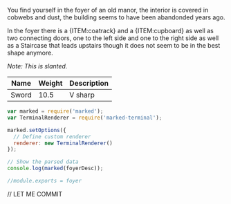 You find yourself in the foyer of an old manor, the interior is covered in cobwebs and dust, the building seems to have been abandonded years ago.

In the foyer there is a {ITEM:coatrack} and a {ITEM:cupboard} as well as two connecting doors, one to the left side and one to the right side as well as a Staircase that leads upstairs though it does not seem to be in the best shape anymore.

_Note: This is slanted._

| Name | Weight | Description |
|---|---|---|
| Sword | 10.5 | V sharp |

``` js
var marked = require('marked');
var TerminalRenderer = require('marked-terminal');

marked.setOptions({
  // Define custom renderer
  renderer: new TerminalRenderer()
});

// Show the parsed data
console.log(marked(foyerDesc));

//module.exports = foyer
```
// LET ME COMMIT